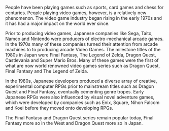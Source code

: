 People have been playing games such as sports, card games and chess for centuries. People playing video games, however, is a relatively new phenomenon. The video game industry began rising in the early 1970s and it has had a major impact on the world ever since.

Prior to producing video games, Japanese companies like Sega, Taito, Namco and Nintendo were producers of electro-mechanical arcade games. In the 1970s many of these companies turned their attention from arcade machines to to producing arcade Video Games.
The milestone titles of the 1980s in Japan were Final Fantasy, The Legend of Zelda, Dragon Quest, Castlevania and Super Mario Bros. Many of these games were the first of what are now world renowned video games series such as Dragon Quest, Final Fantasy and The Legend of Zelda.

In the 1980s, Japanese developers produced a diverse array of creative, experimental computer RPGs prior to mainstream titles such as Dragon Quest and Final Fantasy, eventually cementing genre tropes. Early Japanese RPGs were also influenced by visual novel adventure games, which were developed by companies such as Enix, Square, Nihon Falcom and Koei before they moved onto developing RPGs.

The Final Fantasy and Dragon Quest series remain popular today, Final Fantasy more so in the West and Dragon Quest more so in Japan.
